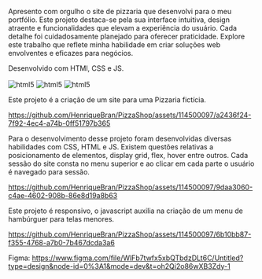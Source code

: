 Apresento com orgulho o site de pizzaria que desenvolvi para o meu portfólio. Este projeto destaca-se pela sua interface intuitiva, design atraente e funcionalidades que elevam a experiência do usuário.  Cada detalhe foi cuidadosamente planejado para oferecer praticidade. Explore este trabalho que reflete minha habilidade em criar soluções web envolventes e eficazes para negócios.

Desenvolvido com HTMl, CSS e JS. 

  <img align="center" alt="html5" src="https://img.shields.io/badge/HTML5-E34F26?style=for-the-badge&logo=html5&logoColor=white"/>  <img align="center" alt="html5" src="https://img.shields.io/badge/CSS3-1572B6?style=for-the-badge&logo=css3&logoColor=white"/>  <img align="center" alt="html5" src="https://img.shields.io/badge/JavaScript-F7DF1E?style=for-the-badge&logo=javascript&logoColor=black"/>

Este projeto é a criação de um site para uma Pizzaria fictícia.

https://github.com/HenriqueBran/PizzaShop/assets/114500097/a2436f24-7f92-4ec4-a74b-0ff51797b365

Para o desenvolvimento desse projeto foram desenvolvidas diversas habilidades com CSS, HTML e JS.
Existem questões relativas a posicionamento de elementos, display grid, flex, hover entre outros.
Cada sessão do site consta no menu superior e ao clicar em cada parte o usuário é navegado para sessão.

https://github.com/HenriqueBran/PizzaShop/assets/114500097/9daa3060-c4ae-4602-908b-86e8d19a8b63

Este projeto é responsivo, o javascript auxilia na criação de um menu de hambúrguer para telas menores.


https://github.com/HenriqueBran/PizzaShop/assets/114500097/6b10bb87-f355-4768-a7b0-7b467dcda3a6

Figma: https://www.figma.com/file/WlFb7twfx5xbQTbdzDLt6C/Untitled?type=design&node-id=0%3A1&mode=dev&t=oh2Qi2o86wXB3Zdy-1
 

